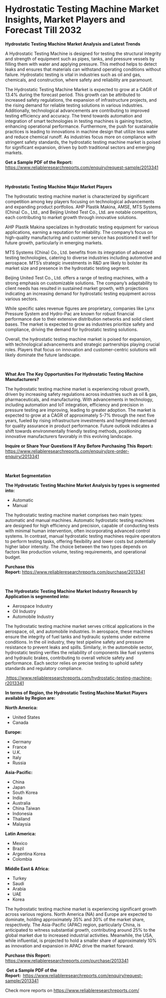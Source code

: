 <p><h1>Hydrostatic Testing Machine Market Insights, Market Players and Forecast Till 2032</h1></p><p><strong>Hydrostatic Testing Machine Market Analysis and Latest Trends</strong></p>
<p><p>A Hydrostatic Testing Machine is designed for testing the structural integrity and strength of equipment such as pipes, tanks, and pressure vessels by filling them with water and applying pressure. This method helps to detect leaks and ensures that materials can withstand operating conditions without failure. Hydrostatic testing is vital in industries such as oil and gas, chemicals, and construction, where safety and reliability are paramount.</p><p>The Hydrostatic Testing Machine Market is expected to grow at a CAGR of 13.4% during the forecast period. This growth can be attributed to increased safety regulations, the expansion of infrastructure projects, and the rising demand for reliable testing solutions in various industries. Additionally, technological advancements are contributing to improved testing efficiency and accuracy. The trend towards automation and integration of smart technologies in testing machines is gaining traction, enhancing operational performance. Furthermore, the push for sustainable practices is leading to innovations in machine design that utilize less water and reduce chemical runoff. As industries focus more on compliance with stringent safety standards, the hydrostatic testing machine market is poised for significant expansion, driven by both traditional sectors and emerging markets.</p></p>
<p><strong>Get a Sample PDF of the Report:&nbsp;</strong> <a href="https://www.reliableresearchreports.com/enquiry/request-sample/2013341?utm_campaign=2216&utm_medium=2&utm_source=Github&utm_content=ia&utm_term=10042025&utm_id=hydrostatic-testing-machine">https://www.reliableresearchreports.com/enquiry/request-sample/2013341</a></p>
<p>&nbsp;</p>
<p><strong>Hydrostatic Testing Machine Major Market Players</strong></p>
<p><p>The hydrostatic testing machine market is characterized by significant competition among key players focusing on technological advancements and expanding product portfolios. AHP Plastik Makina, AMSE, MTS Systems (China) Co., Ltd., and Beijing United Test Co., Ltd. are notable competitors, each contributing to market growth through innovative solutions.</p><p>AHP Plastik Makina specializes in hydrostatic testing equipment for various applications, earning a reputation for reliability. The company’s focus on high-quality manufacturing and customer service has positioned it well for future growth, particularly in emerging markets.</p><p>MTS Systems (China) Co., Ltd. benefits from its integration of advanced testing technologies, catering to diverse industries including automotive and aerospace. MTS’s strategic investments in R&D are likely to bolster its market size and presence in the hydrostatic testing segment.</p><p>Beijing United Test Co., Ltd. offers a range of testing machines, with a strong emphasis on customizable solutions. The company’s adaptability to client needs has resulted in sustained market growth, with projections indicating an increasing demand for hydrostatic testing equipment across various sectors.</p><p>While specific sales revenue figures are proprietary, companies like Lynx Pressure System and Hydro-Pac are known for robust financial performance due to their extensive distribution networks and solid client bases. The market is expected to grow as industries prioritize safety and compliance, driving the demand for hydrostatic testing solutions.</p><p>Overall, the hydrostatic testing machine market is poised for expansion, with technological advancements and strategic partnerships playing crucial roles. Players that focus on innovation and customer-centric solutions will likely dominate the future landscape.</p></p>
<p>&nbsp;</p>
<p><strong>What Are The Key Opportunities For Hydrostatic Testing Machine Manufacturers?</strong></p>
<p><p>The hydrostatic testing machine market is experiencing robust growth, driven by increasing safety regulations across industries such as oil & gas, pharmaceuticals, and manufacturing. With advancements in technology, including automation and IoT integration, efficiency and precision in pressure testing are improving, leading to greater adoption. The market is expected to grow at a CAGR of approximately 5-7% through the next five years, fueled by rising infrastructure investments and heightened demand for quality assurance in product performance. Future outlook indicates a shift towards environmentally friendly testing methods, positioning innovative manufacturers favorably in this evolving landscape.</p></p>
<p><strong>Inquire or Share Your Questions If Any Before Purchasing This Report:</strong> <a href="https://www.reliableresearchreports.com/enquiry/pre-order-enquiry/2013341?utm_campaign=2216&utm_medium=2&utm_source=Github&utm_content=ia&utm_term=10042025&utm_id=hydrostatic-testing-machine">https://www.reliableresearchreports.com/enquiry/pre-order-enquiry/2013341</a></p>
<p>&nbsp;</p>
<p><strong>Market Segmentation</strong></p>
<p><strong>The Hydrostatic Testing Machine Market Analysis by types is segmented into:</strong></p>
<p><ul><li>Automatic</li><li>Manual</li></ul></p>
<p><p>The hydrostatic testing machine market comprises two main types: automatic and manual machines. Automatic hydrostatic testing machines are designed for high efficiency and precision, capable of conducting tests with minimal human intervention, often incorporating advanced control systems. In contrast, manual hydrostatic testing machines require operators to perform testing tasks, offering flexibility and lower costs but potentially higher labor intensity. The choice between the two types depends on factors like production volume, testing requirements, and operational budget.</p></p>
<p><strong>Purchase this Report:&nbsp;</strong><a href="https://www.reliableresearchreports.com/purchase/2013341?utm_campaign=2216&utm_medium=2&utm_source=Github&utm_content=ia&utm_term=10042025&utm_id=hydrostatic-testing-machine">https://www.reliableresearchreports.com/purchase/2013341</a></p>
<p>&nbsp;</p>
<p><strong>The Hydrostatic Testing Machine Market Industry Research by Application is segmented into:</strong></p>
<p><ul><li>Aerospace Industry</li><li>Oil Industry</li><li>Automobile Industry</li></ul></p>
<p><p>The hydrostatic testing machine market serves critical applications in the aerospace, oil, and automobile industries. In aerospace, these machines ensure the integrity of fuel tanks and hydraulic systems under extreme conditions. In the oil industry, they test pipeline safety and pressure resistance to prevent leaks and spills. Similarly, in the automobile sector, hydrostatic testing verifies the reliability of components like fuel systems and hydraulic brakes, contributing to overall vehicle safety and performance. Each sector relies on precise testing to uphold safety standards and regulatory compliance.</p></p>
<p><a href="https://www.reliableresearchreports.com/hydrostatic-testing-machine-r2013341?utm_campaign=2216&utm_medium=2&utm_source=Github&utm_content=ia&utm_term=10042025&utm_id=hydrostatic-testing-machine">&nbsp;https://www.reliableresearchreports.com/hydrostatic-testing-machine-r2013341</a></p>
<p><strong>In terms of Region, the Hydrostatic Testing Machine Market Players available by Region are:</strong></p>
<p>
    <p> <strong> North America: </strong>
        <ul>
            <li>United States</li>
            <li>Canada</li>
        </ul>
        </p> 
    <p> <strong> Europe: </strong>
        <ul>
            <li>Germany</li>
            <li>France</li>
            <li>U.K.</li>
            <li>Italy</li>
            <li>Russia</li>
        </ul>
        </p> 
    <p> <strong> Asia-Pacific: </strong>
        <ul>
            <li>China</li>
            <li>Japan</li>
            <li>South Korea</li>
            <li>India</li>
            <li>Australia</li>
            <li>China Taiwan</li>
            <li>Indonesia</li>
            <li>Thailand</li>
            <li>Malaysia</li>
        </ul>
        </p> 
    <p> <strong> Latin America: </strong>
        <ul>
            <li>Mexico</li>
            <li>Brazil</li>
            <li>Argentina Korea</li>
            <li>Colombia</li>
        </ul>
        </p> 
    <p> <strong> Middle East & Africa: </strong>
        <ul>
            <li>Turkey</li>
            <li>Saudi</li>
            <li>Arabia</li>
            <li>UAE</li>
            <li>Korea</li>
        </ul>
    </p>
    </p>
<p><p>The hydrostatic testing machine market is experiencing significant growth across various regions. North America (NA) and Europe are expected to dominate, holding approximately 35% and 30% of the market share, respectively. The Asia-Pacific (APAC) region, particularly China, is anticipated to witness substantial growth, contributing around 25% to the global market due to increased industrial activities. Meanwhile, the USA, while influential, is projected to hold a smaller share of approximately 10% as innovation and expansion in APAC drive the market forward.</p></p>
<p><strong>Purchase this Report: </strong><a href="https://www.reliableresearchreports.com/purchase/2013341?utm_campaign=2216&utm_medium=2&utm_source=Github&utm_content=ia&utm_term=10042025&utm_id=hydrostatic-testing-machine">https://www.reliableresearchreports.com/purchase/2013341</a></p>
<p>&nbsp;<strong>Get a Sample PDF of the Report:&nbsp;&nbsp;</strong><a href="https://www.reliableresearchreports.com/enquiry/request-sample/2013341?utm_campaign=2216&utm_medium=2&utm_source=Github&utm_content=ia&utm_term=10042025&utm_id=hydrostatic-testing-machine">https://www.reliableresearchreports.com/enquiry/request-sample/2013341</a></p>
<p><strong></strong></p>
<p>Check more reports on <a href="https://www.reliableresearchreports.com/?utm_campaign=2216&utm_medium=2&utm_source=Github&utm_content=ia&utm_term=10042025&utm_id=hydrostatic-testing-machine">https://www.reliableresearchreports.com/</a></p>